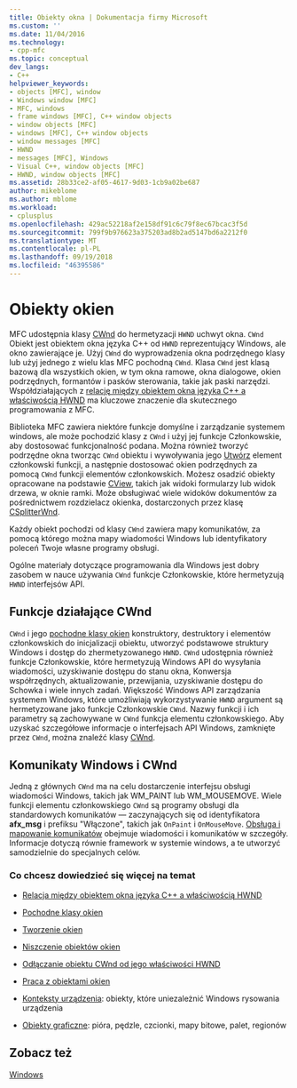 ```yaml
---
title: Obiekty okna | Dokumentacja firmy Microsoft
ms.custom: ''
ms.date: 11/04/2016
ms.technology:
- cpp-mfc
ms.topic: conceptual
dev_langs:
- C++
helpviewer_keywords:
- objects [MFC], window
- Windows window [MFC]
- MFC, windows
- frame windows [MFC], C++ window objects
- window objects [MFC]
- windows [MFC], C++ window objects
- window messages [MFC]
- HWND
- messages [MFC], Windows
- Visual C++, window objects [MFC]
- HWND, window objects [MFC]
ms.assetid: 28b33ce2-af05-4617-9d03-1cb9a02be687
author: mikeblome
ms.author: mblome
ms.workload:
- cplusplus
ms.openlocfilehash: 429ac52218af2e158df91c6c79f8ec67bcac3f5d
ms.sourcegitcommit: 799f9b976623a375203ad8b2ad5147bd6a2212f0
ms.translationtype: MT
ms.contentlocale: pl-PL
ms.lasthandoff: 09/19/2018
ms.locfileid: "46395586"
---
```

# <a name="window-objects"></a>Obiekty okien

MFC udostępnia klasy [CWnd](../mfc/reference/cwnd-class.md) do hermetyzacji `HWND` uchwyt okna. `CWnd` Obiekt jest obiektem okna języka C++ od `HWND` reprezentujący Windows, ale okno zawierające je. Użyj `CWnd` do wyprowadzenia okna podrzędnego klasy lub użyj jednego z wielu klas MFC pochodną `CWnd`. Klasa `CWnd` jest klasą bazową dla wszystkich okien, w tym okna ramowe, okna dialogowe, okien podrzędnych, formantów i pasków sterowania, takie jak paski narzędzi. Współdziałających z [relację między obiektem okna języka C++ a właściwością HWND](../mfc/relationship-between-a-cpp-window-object-and-an-hwnd.md) ma kluczowe znaczenie dla skutecznego programowania z MFC.

Biblioteka MFC zawiera niektóre funkcje domyślne i zarządzanie systemem windows, ale może pochodzić klasy z `CWnd` i użyj jej funkcje Członkowskie, aby dostosować funkcjonalność podana. Można również tworzyć podrzędne okna tworząc `CWnd` obiektu i wywoływania jego [Utwórz](../mfc/reference/cwnd-class.md#create) element członkowski funkcji, a następnie dostosować okien podrzędnych za pomocą `CWnd` funkcji elementów członkowskich. Możesz osadzić obiekty opracowane na podstawie [CView](../mfc/reference/cview-class.md), takich jak widoki formularzy lub widok drzewa, w oknie ramki. Może obsługiwać wiele widoków dokumentów za pośrednictwem rozdzielacz okienka, dostarczonych przez klasę [CSplitterWnd](../mfc/reference/csplitterwnd-class.md).

Każdy obiekt pochodzi od klasy `CWnd` zawiera mapy komunikatów, za pomocą którego można mapy wiadomości Windows lub identyfikatory poleceń Twoje własne programy obsługi.

Ogólne materiały dotyczące programowania dla Windows jest dobry zasobem w nauce używania `CWnd` funkcje Członkowskie, które hermetyzują `HWND` interfejsów API.

## <a name="functions-for-operating-on-a-cwnd"></a>Funkcje działające CWnd

`CWnd` i jego [pochodne klasy okien](../mfc/derived-window-classes.md) konstruktory, destruktory i elementów członkowskich do inicjalizacji obiektu, utworzyć podstawowe struktury Windows i dostęp do zhermetyzowanego `HWND`. `CWnd` udostępnia również funkcje Członkowskie, które hermetyzują Windows API do wysyłania wiadomości, uzyskiwanie dostępu do stanu okna, Konwersja współrzędnych, aktualizowanie, przewijania, uzyskiwanie dostępu do Schowka i wiele innych zadań. Większość Windows API zarządzania systemem Windows, które umożliwiają wykorzystywanie `HWND` argument są hermetyzowane jako funkcje Członkowskie `CWnd`. Nazwy funkcji i ich parametry są zachowywane w `CWnd` funkcja elementu członkowskiego. Aby uzyskać szczegółowe informacje o interfejsach API Windows, zamknięte przez `CWnd`, można znaleźć klasy [CWnd](../mfc/reference/cwnd-class.md).

## <a name="cwnd-and-windows-messages"></a>Komunikaty Windows i CWnd

Jedną z głównych `CWnd` ma na celu dostarczenie interfejsu obsługi wiadomości Windows, takich jak WM_PAINT lub WM_MOUSEMOVE. Wiele funkcji elementu członkowskiego `CWnd` są programy obsługi dla standardowych komunikatów — zaczynających się od identyfikatora **afx_msg** i prefiksu "Włączone", takich jak `OnPaint` i `OnMouseMove`. [Obsługa i mapowanie komunikatów](../mfc/message-handling-and-mapping.md) obejmuje wiadomości i komunikatów w szczegóły. Informacje dotyczą równie framework w systemie windows, a te utworzyć samodzielnie do specjalnych celów.

### <a name="what-do-you-want-to-know-more-about"></a>Co chcesz dowiedzieć się więcej na temat

- [Relacja między obiektem okna języka C++ a właściwością HWND](../mfc/relationship-between-a-cpp-window-object-and-an-hwnd.md)

- [Pochodne klasy okien](../mfc/derived-window-classes.md)

- [Tworzenie okien](../mfc/creating-windows.md)

- [Niszczenie obiektów okien](../mfc/destroying-window-objects.md)

- [Odłączanie obiektu CWnd od jego właściwości HWND](../mfc/detaching-a-cwnd-from-its-hwnd.md)

- [Praca z obiektami okien](../mfc/working-with-window-objects.md)

- [Konteksty urządzenia](../mfc/device-contexts.md): obiekty, które uniezależnić Windows rysowania urządzenia

- [Obiekty graficzne](../mfc/graphic-objects.md): pióra, pędzle, czcionki, mapy bitowe, palet, regionów

## <a name="see-also"></a>Zobacz też

[Windows](../mfc/windows.md)

